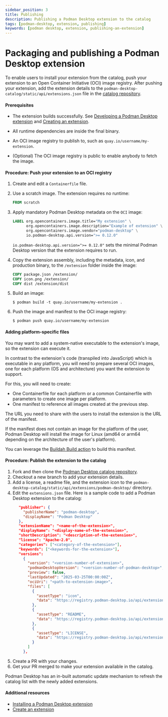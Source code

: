 ```yaml
---
sidebar_position: 3
title: Publishing
description: Publishing a Podman Desktop extension to the catalog
tags: [podman-desktop, extension, publishing]
keywords: [podman desktop, extension, publishing-an-extension]
---
```


# Packaging and publishing a Podman Desktop extension

To enable users to install your extension from the catalog, push your extension to an Open Container Initiative (OCI) image registry. After pushing your extension, add the extension details to the `podman-desktop-catalog/static/api/extensions.json` file in the [catalog repository](https://github.com/podman-desktop/podman-desktop-catalog).

#### Prerequisites

- The extension builds successfully.
  See [Developing a Podman Desktop extension](/docs/extensions/developing) and [Creating an extension](/tutorial/creating-an-extension).

- All runtime dependencies are inside the final binary.

- An OCI image registry to publish to, such as `quay.io/username/my-extension`.

- (Optional) The OCI image registry is public to enable anybody to fetch the image.

#### Procedure: Push your extension to an OCI registry

1. Create and edit a `Containerfile` file.

1. Use a scratch image.
   The extension requires no runtime:

   ```dockerfile
   FROM scratch
   ```

1. Apply mandatory Podman Desktop metadata on the `OCI` image:

   ```dockerfile
   LABEL org.opencontainers.image.title="My extension" \
         org.opencontainers.image.description="Example of extension" \
         org.opencontainers.image.vendor="podman-desktop" \
         io.podman-desktop.api.version=">= 0.12.0"
   ```

   `io.podman-desktop.api.version=">= 0.12.0"` sets the minimal Podman Desktop version that the extension requires to run.

1. Copy the extension assembly, including the metadata, icon, and production binary, to the `/extension` folder inside the image:

   ```dockerfile
   COPY package.json /extension/
   COPY icon.png /extension/
   COPY dist /extension/dist
   ```

1. Build an image:

   ```shell-session
   $ podman build -t quay.io/username/my-extension .
   ```

1. Push the image and manifest to the OCI image registry:

   ```shell-session
   $ podman push quay.io/username/my-extension
   ```

#### Adding platform-specific files

You may want to add a system-native executable to the extension's image, so the extension can execute it.

In contrast to the extension's code (transpiled into JavaScript) which is executable in any platform, you will need to prepare several OCI images, one for each platform (OS and architecture) you want the extension to support.

For this, you will need to create:

- One Containerfile for each platform or a common Containerfile with parameters to create
  one image per platform.
- One manifest to reference all images created at the previous step.

The URL you need to share with the users to install the extension is the URL of the manifest.

If the manifest does not contain an image for the platform of the user, Podman Desktop will install the
image for Linux (amd64 or arm64 depending on the architecture of the user's platform).

You can leverage the [Buildah Build action](https://github.com/redhat-actions/buildah-build) to build this manifest.

#### Procedure: Publish the extension to the catalog

1. Fork and then clone the [Podman Desktop catalog repository](https://github.com/podman-desktop/podman-desktop-catalog).
1. Checkout a new branch to add your extension details.
1. Add a license, a readme file, and the extension icon to the `podman-desktop-catalog/static/api/extensions/podman-desktop/` directory.
1. Edit the `extensions.json` file. Here is a sample code to add a Podman Desktop extension to the catalog:

```json
      "publisher": {
        "publisherName": "podman-desktop",
        "displayName": "Podman Desktop"
      },
      "extensionName": "<name-of-the-extension>",
      "displayName": "<display-name-of-the-extension>",
      "shortDescription": "<description-of-the-extension>",
      "license": "Apache-2.0",
      "categories": ["<category-of-the-extension>"],
      "keywords": ["<keywords-for-the-extension>"],
      "versions":
        {
          "version": "<version-number-of-extension>",
          "podmanDesktopVersion": "<version-number-of-podman-desktop>",
          "preview": false,
          "lastUpdated": "2025-03-25T00:00:00Z",
          "ociUri": "<path-to-extension-image>",
          "files": [
            {
              "assetType": "icon",
              "data": "https://registry.podman-desktop.io/api/extensions/podman-desktop/<extension>/<version>/icon.png"
            },
            {
              "assetType": "README",
              "data": "https://registry.podman-desktop.io/api/extensions/podman-desktop/<extension>/<version>/README.md"
            },
            {
              "assetType": "LICENSE",
              "data": "https://registry.podman-desktop.io/api/extensions/podman-desktop/<extension>/<version>/LICENSE"
            }
          ]
        },
```

5. Create a PR with your changes.
6. Get your PR merged to make your extension available in the catalog.

Podman Desktop has an in-built automatic update mechanism to refresh the catalog list with the newly added extensions.

#### Additional resources

- [Installing a Podman Desktop extension](/docs/extensions/install)
- [Create an extension](/tutorial/creating-an-extension)
